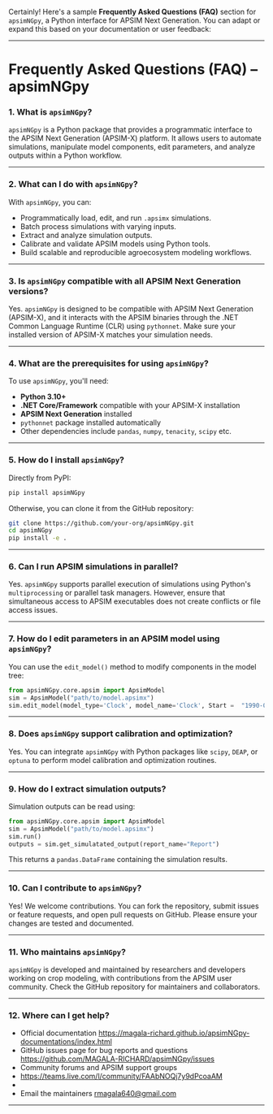 Certainly! Here's a sample **Frequently Asked Questions (FAQ)** section for `apsimNGpy`, a Python interface for APSIM Next Generation. You can adapt or expand this based on your documentation or user feedback:

---

# **Frequently Asked Questions (FAQ) – apsimNGpy**

### **1. What is `apsimNGpy`?**

`apsimNGpy` is a Python package that provides a programmatic interface to the APSIM Next Generation (APSIM-X) platform. It allows users to automate simulations, manipulate model components, edit parameters, and analyze outputs within a Python workflow.

---

### **2. What can I do with `apsimNGpy`?**

With `apsimNGpy`, you can:

* Programmatically load, edit, and run `.apsimx` simulations.
* Batch process simulations with varying inputs.
* Extract and analyze simulation outputs.
* Calibrate and validate APSIM models using Python tools.
* Build scalable and reproducible agroecosystem modeling workflows.

---

### **3. Is `apsimNGpy` compatible with all APSIM Next Generation versions?**

Yes. `apsimNGpy` is designed to be compatible with APSIM Next Generation (APSIM-X), and it interacts with the APSIM binaries through the .NET Common Language Runtime (CLR) using `pythonnet`. Make sure your installed version of APSIM-X matches your simulation needs.

---

### **4. What are the prerequisites for using `apsimNGpy`?**

To use `apsimNGpy`, you'll need:

* **Python 3.10+**
* **.NET Core/Framework** compatible with your APSIM-X installation
* **APSIM Next Generation** installed
* `pythonnet` package installed  automatically
* Other dependencies include `pandas`, `numpy`, `tenacity`, ``scipy`` etc.

---

### **5. How do I install `apsimNGpy`?**
Directly from PyPI:

```bash
pip install apsimNGpy
```

Otherwise, you can clone it from the GitHub repository:

```bash
git clone https://github.com/your-org/apsimNGpy.git
cd apsimNGpy
pip install -e .
```

---

### **6. Can I run APSIM simulations in parallel?**

Yes. `apsimNGpy` supports parallel execution of simulations using Python's `multiprocessing` or parallel task managers. However, ensure that simultaneous access to APSIM executables does not create conflicts or file access issues.

---

### **7. How do I edit parameters in an APSIM model using `apsimNGpy`?**

You can use the `edit_model()` method to modify components in the model tree:

```python
from apsimNGpy.core.apsim import ApsimModel
sim = ApsimModel("path/to/model.apsimx")
sim.edit_model(model_type='Clock', model_name='Clock', Start =  "1990-04-15")
```

---

### **8. Does `apsimNGpy` support calibration and optimization?**

Yes. You can integrate `apsimNGpy` with Python packages like `scipy`, `DEAP`, or `optuna` to perform model calibration and optimization routines.

---

### **9. How do I extract simulation outputs?**

Simulation outputs can be read using:

```python
from apsimNGpy.core.apsim import ApsimModel
sim = ApsimModel("path/to/model.apsimx")
sim.run()
outputs = sim.get_simulatated_output(report_name="Report")
```

This returns a `pandas.DataFrame` containing the simulation results.

---

### **10. Can I contribute to `apsimNGpy`?**

Yes! We welcome contributions. You can fork the repository, submit issues or feature requests, and open pull requests on GitHub. Please ensure your changes are tested and documented.

---

### **11. Who maintains `apsimNGpy`?**

`apsimNGpy` is developed and maintained by researchers and developers working on crop modeling, with contributions from the APSIM user community. Check the GitHub repository for maintainers and collaborators.

---

### **12. Where can I get help?**

* Official documentation https://magala-richard.github.io/apsimNGpy-documentations/index.html
* GitHub issues page for bug reports and questions https://github.com/MAGALA-RICHARD/apsimNGpy/issues
* Community forums and APSIM support groups
* https://teams.live.com/l/community/FAAbNOQj7y9dPcoaAM
* 
* Email the maintainers rmagala640@gmail.com 

---
